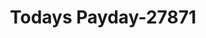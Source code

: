 ---
f_zip-code: 48846
f_state-code: MI
title: Todays Payday-27871
f_phone: 616-522-0679
f_city-only: Ionia
f_address: 1200 South State Road Ionia
f_location-unique-id: '27871'
slug: todays-payday-27871
updated-on: '2024-05-30T13:46:58.046Z'
created-on: '2024-05-30T13:36:59.803Z'
published-on: '2024-05-30T13:54:32.469Z'
f_city-state: cms/city/ionia-mi.md
f_company: cms/company/todays-payday.md
f_state: cms/state/michigan.md
layout: '[payday-loan].html'
tags: payday-loan
---